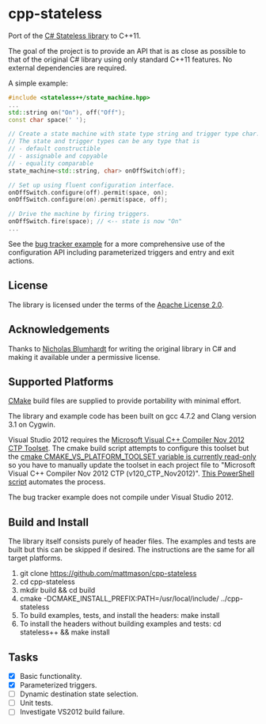 cpp-stateless
=============

Port of the [C# Stateless library](https://code.google.com/p/stateless/) to C++11.

The goal of the project is to provide an API that is as close as possible to that of the original
C# library using only standard C++11 features. No external dependencies are required.

A simple example:
```cpp
#include <stateless++/state_machine.hpp>
...
std::string on("On"), off("Off");
const char space(' ');

// Create a state machine with state type string and trigger type char.
// The state and trigger types can be any type that is
// - default constructible
// - assignable and copyable
// - equality comparable
state_machine<std::string, char> onOffSwitch(off);

// Set up using fluent configuration interface.
onOffSwitch.configure(off).permit(space, on);
onOffSwitch.configure(on).permit(space, off);

// Drive the machine by firing triggers.
onOffSwitch.fire(space); // <-- state is now "On"
...
```

See the [bug tracker example](examples/bug_tracker/bug.cpp) for a more comprehensive use of the configuration API including
parameterized triggers and entry and exit actions.

License
-------
The library is licensed under the terms of the [Apache License 2.0](http://www.apache.org/licenses/LICENSE-2.0.html).

Acknowledgements
----------------
Thanks to [Nicholas Blumhardt](http://nblumhardt.com/) for writing the original library in C#
and making it available under a permissive license.

Supported Platforms
-------------------
[CMake](http://www.cmake.org/) build files are supplied to provide portability with minimal effort.

The library and example code has been built on gcc 4.7.2 and Clang version 3.1 on Cygwin.

Visual Studio 2012 requires the [Microsoft Visual C++ Compiler Nov 2012 CTP
Toolset](http://www.microsoft.com/en-gb/download/details.aspx?id=35515).
The cmake build script attempts to configure this toolset but the [cmake CMAKE_VS_PLATFORM_TOOLSET variable is currently
read-only](http://www.cmake.org/Bug/view.php?id=13774#c31828) so you have to manually update the toolset in each project file
to "Microsoft Visual C++ Compiler Nov 2012 CTP (v120_CTP_Nov2012)". [This PowerShell script](Set-Toolset.ps1) automates the process.

The bug tracker example does not compile under Visual Studio 2012.

Build and Install
-----------------
The library itself consists purely of header files. The examples and tests are built but this can be skipped if desired.
The instructions are the same for all target platforms.
 1. git clone https://github.com/mattmason/cpp-stateless
 1. cd cpp-stateless
 1. mkdir build && cd build
 1. cmake -DCMAKE_INSTALL_PREFIX:PATH=/usr/local/include/ ../cpp-stateless
 1. To build examples, tests, and install the headers: make install
 1. To install the headers without building examples and tests: cd stateless++ && make install

Tasks
----
 - [x] Basic functionality.
 - [x] Parameterized triggers.
 - [ ] Dynamic destination state selection.
 - [ ] Unit tests.
 - [ ] Investigate VS2012 build failure.
